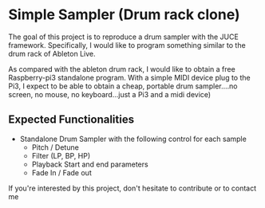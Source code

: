 # Simple Sampler (Drum rack clone)

The goal of this project is to reproduce a drum sampler with the JUCE framework. Specifically, I would like to program something similar to the drum rack of Ableton Live.

As compared with the ableton drum rack, I would like to obtain a free Raspberry-pi3 standalone program. With a simple MIDI device plug to the Pi3, I expect to be able to obtain a cheap, portable drum sampler....no screen, no mouse, no keyboard...just a Pi3 and a midi device)

## Expected Functionalities

* Standalone Drum Sampler with the following control for each sample
    * Pitch / Detune
    * Filter (LP, BP, HP)
    * Playback Start and end parameters
    * Fade In / Fade out

If you're interested by this project, don't hesitate to contribute or to contact me
